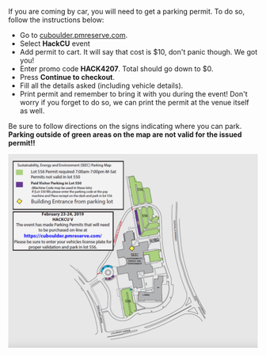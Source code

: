 
If you are coming by car, you will need to get a parking permit. To do so, follow the instructions below:

- Go to [cuboulder.pmreserve.com](https://cuboulder.pmreserve.com/). 
- Select **HackCU** event
- Add permit to cart. It will say that cost is $10, don't panic though. We got you!
- Enter promo code **HACK4207**. Total should go down to $0.
- Press **Continue to checkout**.
- Fill all the details asked (including vehicle details).
- Print permit and remember to bring it with you during the event! Don't worry if you forget to do so, we can print the permit at the venue itself as well.

Be sure to follow directions on the signs indicating where you can park. **Parking outside of green areas on the map are not valid for the issued permit!!**

![SEEC Parking](/assets/img/res/parking.png)
